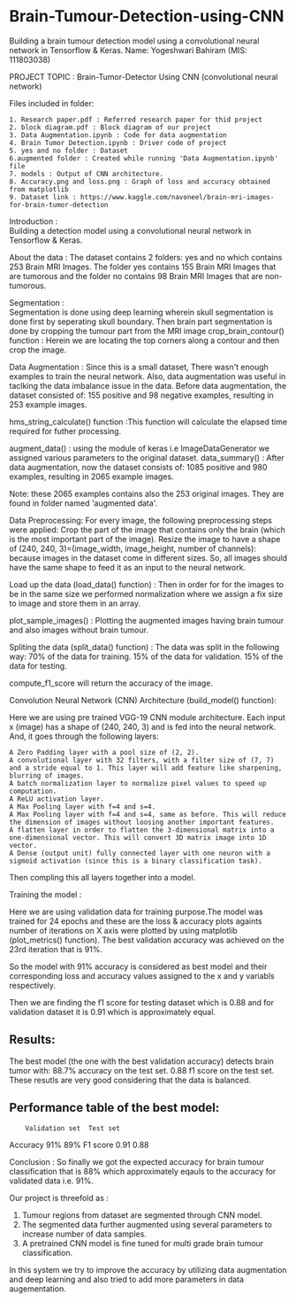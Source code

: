 # Brain-Tumour-Detection-using-CNN
Building a brain tumour detection model using a convolutional neural network in Tensorflow &amp; Keras.
Name: Yogeshwari Bahiram (MIS: 111803038)

PROJECT TOPIC :
	Brain-Tumor-Detector Using CNN (convolutional neural network)

Files included in folder:
	
	1. Research paper.pdf : Referred research paper for thid project
	2. block diagram.pdf : Block diagram of our project
	3. Data Augmentation.ipynb : Code for data augmentation
	4. Brain Tumor Detection.ipynb : Driver code of project
	5. yes and no folder : Dataset
	6.augmented folder : Created while running 'Data Augmentation.ipynb' file
	7. models : Output of CNN architecture.
	8. Accuracy.png and loss.png : Graph of loss and accuracy obtained from matplotlib
	9. Dataset link : https://www.kaggle.com/navoneel/brain-mri-images-for-brain-tumor-detection

Introduction :	
Building a detection model using a convolutional neural network in Tensorflow & Keras.

About the data :
The dataset contains 2 folders: yes and no which contains 253 Brain MRI Images. The folder yes contains 155 Brain MRI Images that are tumorous and the folder no contains 98 Brain MRI Images that are non-tumorous.

Segmentation :  
Segmentation is done using deep learning wherein skull segmentation is done first by seperating skull boundary. Then 
brain part segmentation is done by cropping the tumour part from the MRI image 
crop_brain_contour() function : Herein we are locating the top corners along a contour and then crop the image.

Data Augmentation :
Since this is a small dataset, There wasn't enough examples to train the neural network. Also, data augmentation was useful in taclking the data imbalance issue in the data.
Before data augmentation, the dataset consisted of:
155 positive and 98 negative examples, resulting in 253 example images.

hms_string_calculate() function :This function will calculate the elapsed time required for futher processing.

augment_data() : using the module of keras i.e ImageDataGenerator we assigned various parameters to the original dataset. 
data_summary() : After data augmentation, now the dataset consists of:
1085 positive and 980 examples, resulting in 2065 example images.

Note: these 2065 examples contains also the 253 original images. They are found in folder named 'augmented data'.

Data Preprocessing:
For every image, the following preprocessing steps were applied:
Crop the part of the image that contains only the brain (which is the most important part of the image).
Resize the image to have a shape of (240, 240, 3)=(image_width, image_height, number of channels): because images in 
the dataset come in different sizes. So, all images should have the same shape to feed it as an input to the neural 
network.

Load up the data (load_data() function) :
Then in order for for the images to be in the same size we performed normalization where we assign a fix size to image and store them in an array.

plot_sample_images() : Plotting the augmented images having brain tumour and also images without brain tumour.

Spliting the data (split_data() function) :
The data was split in the following way:
    70% of the data for training.
    15% of the data for validation.
    15% of the data for testing.

compute_f1_score will return the accuracy of the image.

Convolution Neural Network (CNN) Architecture (build_model() function):

Here we are using pre trained VGG-19 CNN module architecture.
Each input x (image) has a shape of (240, 240, 3) and is fed into the neural network. And, it goes through the 
following layers:

    A Zero Padding layer with a pool size of (2, 2).
    A convolutional layer with 32 filters, with a filter size of (7, 7) and a stride equal to 1. This layer will add feature like sharpening, blurring of images.
    A batch normalization layer to normalize pixel values to speed up computation.
    A ReLU activation layer.
    A Max Pooling layer with f=4 and s=4.
    A Max Pooling layer with f=4 and s=4, same as before. This will reduce the dimension of images without loosing another important features.
    A flatten layer in order to flatten the 3-dimensional matrix into a one-dimensional vector. This will convert 3D matrix image into 1D vector.
    A Dense (output unit) fully connected layer with one neuron with a sigmoid activation (since this is a binary classification task).
Then compling this all layers together into a model.

Training the model :

Here we are using validation data for training purpose.The model was trained for 24 epochs and these are the loss & accuracy plots againts number of iterations on X axis were plotted by using matplotlib (plot_metrics() function).
The best validation accuracy was achieved on the 23rd iteration that is 91%.

So the model with 91% accuracy is considered as best model and their corresponding loss and accuracy values assigned to the x and y variabls respectively.

Then we are finding the f1 score for testing dataset which is 0.88 and for validation dataset it is 0.91 which is approximately equal.

Results:
----------------------------------------------------------------------------------------
The best model (the one with the best validation accuracy) detects brain tumor with:
88.7% accuracy on the test set.
0.88 f1 score on the test set.
These resutls are very good considering that the data is balanced.

Performance table of the best model:
----------------------------------------------------------------------------------------
	    Validation set 	Test set
Accuracy    91% 		89%
F1 score    0.91 		0.88

Conclusion :
So finally we got the expected accuracy for brain tumour classification that is 88% which approximately eqauls to the accuracy for validated data i.e. 91%.

Our project is threefold as :
1.	Tumour regions from dataset are segmented through CNN model.
2.	The segmented data further augmented using several parameters to increase number of data samples.
3.	A pretrained CNN model is fine tuned for multi grade brain tumour classification.

In this system we try to improve the accuracy by utilizing data augmentation and deep learning and also tried to add more parameters in data augementation.
